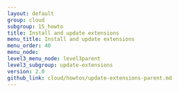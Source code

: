 ```yaml
---
layout: default
group: cloud
subgroup: 15_howto
title: Install and update extensions
menu_title: Install and update extensions
menu_order: 40
menu_node: 
level3_menu_node: level3parent
level3_subgroup: update-extensions
version: 2.0
github_link: cloud/howtos/update-extensions-parent.md
---
```



